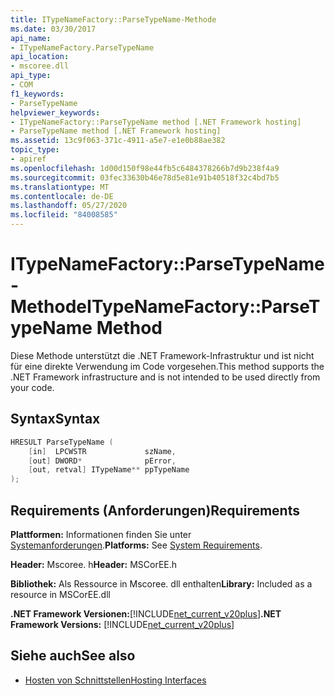 ```yaml
---
title: ITypeNameFactory::ParseTypeName-Methode
ms.date: 03/30/2017
api_name:
- ITypeNameFactory.ParseTypeName
api_location:
- mscoree.dll
api_type:
- COM
f1_keywords:
- ParseTypeName
helpviewer_keywords:
- ITypeNameFactory::ParseTypeName method [.NET Framework hosting]
- ParseTypeName method [.NET Framework hosting]
ms.assetid: 13c9f063-371c-4911-a5e7-e1e0b88ae382
topic_type:
- apiref
ms.openlocfilehash: 1d00d150f98e44fb5c6484378266b7d9b238f4a9
ms.sourcegitcommit: 03fec33630b46e78d5e81e91b40518f32c4bd7b5
ms.translationtype: MT
ms.contentlocale: de-DE
ms.lasthandoff: 05/27/2020
ms.locfileid: "84008585"
---
```

# <a name="itypenamefactoryparsetypename-method"></a><span data-ttu-id="c11a4-102">ITypeNameFactory::ParseTypeName-Methode</span><span class="sxs-lookup"><span data-stu-id="c11a4-102">ITypeNameFactory::ParseTypeName Method</span></span>
<span data-ttu-id="c11a4-103">Diese Methode unterstützt die .NET Framework-Infrastruktur und ist nicht für eine direkte Verwendung im Code vorgesehen.</span><span class="sxs-lookup"><span data-stu-id="c11a4-103">This method supports the .NET Framework infrastructure and is not intended to be used directly from your code.</span></span>  
  
## <a name="syntax"></a><span data-ttu-id="c11a4-104">Syntax</span><span class="sxs-lookup"><span data-stu-id="c11a4-104">Syntax</span></span>  
  
```cpp  
HRESULT ParseTypeName (  
    [in]  LPCWSTR             szName,  
    [out] DWORD*              pError,  
    [out, retval] ITypeName** ppTypeName  
);  
```  
  
## <a name="requirements"></a><span data-ttu-id="c11a4-105">Requirements (Anforderungen)</span><span class="sxs-lookup"><span data-stu-id="c11a4-105">Requirements</span></span>  
 <span data-ttu-id="c11a4-106">**Plattformen:** Informationen finden Sie unter [Systemanforderungen](../../get-started/system-requirements.md).</span><span class="sxs-lookup"><span data-stu-id="c11a4-106">**Platforms:** See [System Requirements](../../get-started/system-requirements.md).</span></span>  
  
 <span data-ttu-id="c11a4-107">**Header:** Mscoree. h</span><span class="sxs-lookup"><span data-stu-id="c11a4-107">**Header:** MSCorEE.h</span></span>  
  
 <span data-ttu-id="c11a4-108">**Bibliothek:** Als Ressource in Mscoree. dll enthalten</span><span class="sxs-lookup"><span data-stu-id="c11a4-108">**Library:** Included as a resource in MSCorEE.dll</span></span>  
  
 <span data-ttu-id="c11a4-109">**.NET Framework Versionen:**[!INCLUDE[net_current_v20plus](../../../../includes/net-current-v20plus-md.md)]</span><span class="sxs-lookup"><span data-stu-id="c11a4-109">**.NET Framework Versions:** [!INCLUDE[net_current_v20plus](../../../../includes/net-current-v20plus-md.md)]</span></span>  
  
## <a name="see-also"></a><span data-ttu-id="c11a4-110">Siehe auch</span><span class="sxs-lookup"><span data-stu-id="c11a4-110">See also</span></span>

- [<span data-ttu-id="c11a4-111">Hosten von Schnittstellen</span><span class="sxs-lookup"><span data-stu-id="c11a4-111">Hosting Interfaces</span></span>](hosting-interfaces.md)
